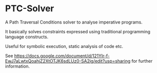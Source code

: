 PTC-Solver
==========
A Path Traversal Conditions solver to analyse imperative programs.

It basically solves constraints expressed using traditional programming language constructs.

Useful for symbolic execution, static analysis of code etc.

See https://docs.google.com/document/d/121YIr-f-EwJ7aLwtxQoahjZ2XtOTJK6sdLUz0-SA2ig/edit?usp=sharing for further information.


